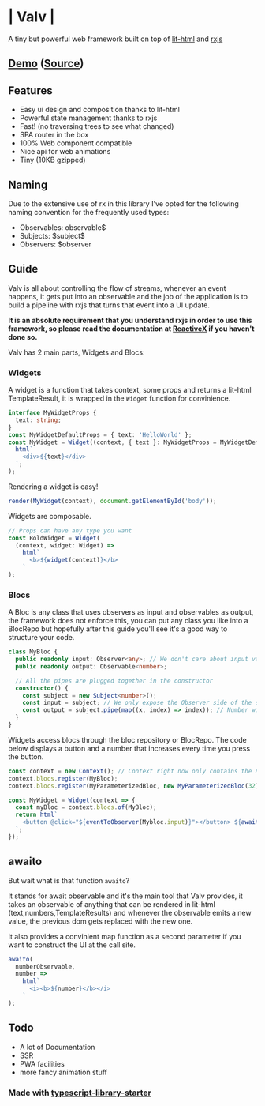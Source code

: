 # | Valv |

A tiny but powerful web framework built on top of [lit-html](https://github.com/Polymer/lit-html) and [rxjs](https://github.com/ReactiveX/rxjs)

## [Demo](https://valv-hn.firebaseapp.com/top/1) ([Source](https://github.com/raycar5/valv-hn))

## Features

- Easy ui design and composition thanks to lit-html
- Powerful state management thanks to rxjs
- Fast! (no traversing trees to see what changed)
- SPA router in the box
- 100% Web component compatible
- Nice api for web animations
- Tiny (10KB gzipped)

## Naming

Due to the extensive use of rx in this library I've opted for the following naming convention for the frequently used types:

- Observables: observable\$
- Subjects: \$subject\$
- Observers: \$observer

## Guide

Valv is all about controlling the flow of streams, whenever an event happens, it gets put into an observable and the job of the application is to build a pipeline with rxjs that turns that event into a UI update.

**It is an absolute requirement that you understand rxjs in order to use this framework, so please read the documentation at [ReactiveX](http://reactivex.io/intro.html) if you haven't done so.**

Valv has 2 main parts, Widgets and Blocs:

### Widgets

A widget is a function that takes context, some props and returns a lit-html TemplateResult, it is wrapped in the `Widget` function for convinience.

```typescript
interface MyWidgetProps {
  text: string;
}
const MyWidgetDefaultProps = { text: 'HelloWorld' };
const MyWidget = Widget((context, { text }: MyWidgetProps = MyWidgetDefaultProps) => 
  html`
    <div>${text}</div>
  `;
);
```

Rendering a widget is easy!

```typescript
render(MyWidget(context), document.getElementById('body'));
```

Widgets are composable.

```typescript
// Props can have any type you want
const BoldWidget = Widget(
  (context, widget: Widget) =>
    html`
      <b>${widget(context)}</b>
    `
);
```

### Blocs

A Bloc is any class that uses observers as input and observables as output, the framework does not enforce this, you can put any class you like into a BlocRepo but hopefully after this guide you'll see it's a good way to structure your code.

```typescript
class MyBloc {
  public readonly input: Observer<any>; // We don't care about input values, just that the event happened
  public readonly output: Observable<number>;

  // All the pipes are plugged together in the constructor
  constructor() {
    const subject = new Subject<number>();
    const input = subject; // We only expose the Observer side of the subject
    const output = subject.pipe(map((x, index) => index)); // Number will increase as events come through the input
  }
}
```

Widgets access blocs through the bloc repository or BlocRepo.
The code below displays a button and a number that increases every time you press the button.

```typescript
const context = new Context(); // Context right now only contains the BlocRepo but might include more information in the future
context.blocs.register(MyBloc);
context.blocs.register(MyParameterizedBloc, new MyParameterizedBloc(32)); // You can also provide an instance

const MyWidget = Widget(context => {
  const myBloc = context.blocs.of(MyBloc);
  return html`
    <button @click="${eventToObserver(Mybloc.input)}"></button> ${awaito(myBloc.output)}
  `;
});
```

## awaito

But wait what is that function `awaito`?

It stands for await observable and it's the main tool that Valv provides, it takes an observable of anything that can be rendered in lit-html (text,numbers,TemplateResults) and whenever the observable emits a new value, the previous dom gets replaced with the new one.

It also provides a convinient map function as a second parameter if you want to construct the UI at the call site.

```typescript
awaito(
  numberObservable,
  number =>
    html`
      <i><b>${number}</b></i>
    `
);
```

## Todo

- A lot of Documentation
- SSR
- PWA facilities
- more fancy animation stuff

### Made with [typescript-library-starter](https://github.com/alexjoverm/typescript-library-starter)
